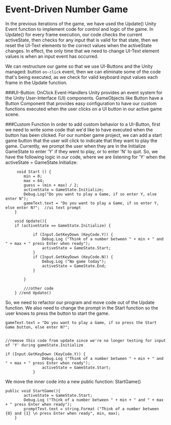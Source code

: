 # Event-Driven Number Game

In the previous iterations of the game, we have used the Update() Unity Event function to implement code for control and logic of the game.  In Update() for every frame execution, our code checks the current activeState, then checks for any input that is valid for that state, then we reset the UI-Text elements to the correct values when the activeState changes.  In effect, the only time that we need to change UI-Text element values is when an input event has occurred. 

We can restructure our game so that we use UI-Buttons and the Unity managed: button `on-click` event, then we can eliminate some of the code that's being executed, as we check for valid keyboard input values each frame in the Update function.  

###UI-Button: OnClick Event-Handlers
Unity provides an event system for the Unity User-Interface (UI) components. GameObjects like Button have a Button Component that provides easy configuration to have our custom functions executed when the user clicks on a UI button in our active game scene. 

###Custom Function
In order to add custom behavior to a UI-Button, first we need to write some code that we'd like to have executed when the button has been clicked.  For our number game project, we can add a start game button that the user will click to indicate that they want to play the game.  Currently, we prompt the user when they are in the Initialize GameState to enter 'Y' if they went to play, or to enter 'N' to quit.  So, we have the following logic in our code, where we are listening for 'Y' when the activeState = GameState.Initialize:
```
	 void Start () {
        min = 0;
        max = 64;
        guess = (min + max) / 2;
        activeState = GameState.Initialize;
        Debug.Log("Do you want to play a Game, if so enter Y, else enter N");
        gameText.text = "Do you want to play a Game, if so enter Y, else enter N?";  //ui text prompt
    }
	
	void Update(){
	if (activeState == GameState.Initialize) {
			
			if (Input.GetKeyDown (KeyCode.Y)) {
				Debug.Log ("Think of a number between " + min + " and " + max + " press Enter when ready");
				activeState = GameState.Start;
			} 
			if (Input.GetKeyDown (KeyCode.N)) {
				Debug.Log ("No game today");
				activeState = GameState.End;
			}

		}
		
		///other code
	} //end Update()

```

So, we need to refactor our program and move code out of the Update function.  We also need to change the prompt in the Start function so the user knows to press the button to start the game.

```
gameText.text = "Do you want to play a Game, if so press the Start Game button, else enter N?"; 


//remove this code from update since we're no longer testing for input of 'Y' during gameState.Initialize

if (Input.GetKeyDown (KeyCode.Y)) {
				Debug.Log ("Think of a number between " + min + " and " + max + " press Enter when ready");
				activeState = GameState.Start;
			} 

```
We move the inner code into a new public function: StartGame()
```
public void StartGame(){
		activeState = GameState.Start;
		Debug.Log ("Think of a number between " + min + " and " + max + " press Enter when ready");
		promptText.text = string.Format ("Think of a number between {0} and {1} \n press Enter when ready", min, max);
	}

```
